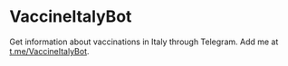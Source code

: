 # VaccineItalyBot

Get information about vaccinations in Italy through Telegram. Add me at [t.me/VaccineItalyBot](t.me/VaccineItalyBot).


